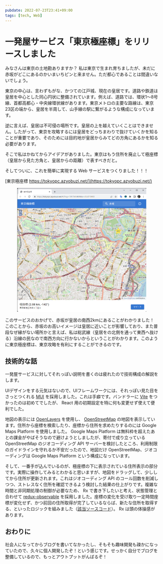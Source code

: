 ```yaml
---
pubdate: 2022-07-23T23:41+09:00
tags: [tech, Web]
---
```


# 一発屋サービス「東京極座標」をリリースしました

みなさんは東京の土地勘ありますか？ 私は東京で生まれ育ちましたが、未だに赤坂がどこにあるのかいまいちピンと来ません。ただ都心であることは間違いないでしょう。

東京の中心は、言わずもがな、かつての江戸城、現在の皇居です。道路や鉄道は皇居を中心とした同心円状に整備されています。例えば、道路では、環状1～8号線、首都高都心・中央線環状線があります。東京メトロの主要な路線は、東京23区の端から、皇居を半周して、山手線の駅に繋がるような構成になっています。

逆に言えば、皇居は不可侵の場所です。皇居の上を越えていくことはできません。したがって、東京を攻略するには皇居をどっちまわりで抜けていくかを知ることが重要であり、そのためには目的地が皇居からみてどの方角にあるかを知る必要があります。

そこで私はかねてからアイデアがありました。東京はもう住所を廃止して極座標（皇居から見た方角と、皇居からの距離）で表すべきだと。

そしてついに、これを簡単に実現する Web サービスをつくりました！！！

[東京極座標 https://tokyopc.azyobuzi.net/](https://tokyopc.azyobuzi.net/)

<figure class="fig-img">
<img src="akasaka.png" alt="赤坂駅は皇居から 2.08km, -142° の位置にある" />
</figure>

このサービスのおかげで、赤坂が皇居の南西2kmにあることがわかりました！ このことから、赤坂のお高いイメージは皇居に近いことが影響しており、また普段なぜ縁がない場所かと言えば、私は総武線（皇居をの北側を通って東西へ抜ける）沿線の民なので南西方向に行かないからということがわかります。このように東京極座標は、東京攻略を有利にすることができるのです。

## 技術的な話

一発屋サービスに対してそれっぽい説明を書くのは疲れたので技術構成の解説をします。

UIデザインをする元気はないので、UIフレームワークには、それっぽい見た目をさっとつくれる [MUI](https://mui.com/) を採用しました。これは手癖です。バンドラーに [Vite](https://vitejs.dev/) をつかったのは初めてでしたが、 React 用の初期設定を特に何も変更せず使えて便利でした。

地図の表示には [OpenLayers](https://openlayers.org/) を使用し、 [OpenStreetMap](https://www.openstreetmap.org/) の地図を表示しています。住所から座標を検索したり、座標から住所を求めたりするのには Google Maps Platform を使用しました。 Google Maps Platform は無料枠を超えたあとの課金がやばそうなので避けようとしましたが、寄付で成り立っている OpenStreetMap のジオコーディング API サーバーを検討したところ、利用制限のガイドラインを守れるか不安だったので、地図だけ OpenStreetMap、ジオコーディングは Google Maps Platform という構成になっています。

そして、一番手が込んでいるのが、極座標の下に表示されている住所表示の部分です。実際に操作してみるとわかると思いますが、地図をドラッグして、少ししてから住所が更新されます。これはジオコーディング API のコール回数を削減しつつ、ストレスなく住所を確認できるよう検討した結果の仕上がりです。複雑な時間と非同期処理の制御が必要なため、 Rx で書き下したいと考え、状態管理と合わせて [redux-observable](https://redux-observable.js.org/) を採用しました。座標の変化を受け取り一定時間座標が変化せず、かつ前回の住所取得が完了しているならば、新たな住所を取得する、といったロジックを組みました（[該当ソースコード](https://github.com/azyobuzin/tokyopc/blob/30b78300ee86f24dc6cc7438ff4f904d6c0608fb/src/store/epics/reverseGeocodingEpic.ts)）。 Rx は頭の体操感があります。

## おわりに

社会人になってからブログを書いてなかったし、そもそも趣味開発も疎かになっていたので、久々に個人開発したぞ！という感じです。せっかく自分でブログを整備しているので、もっとアウトプットがんばるぞ！

